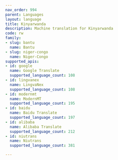 ```yaml
---
nav_order: 994
parent: Languages
layout: language
title: Kinyarwanda
description: Machine translation for Kinyarwanda
code: rw
family:
- slug: bantu
  name: Bantu
- slug: niger-congo
  name: Niger-Congo
supported_apis:
- id: google
  name: Google Translate
  supported_language_count: 108
- id: lingvanex
  name: LingvaNex
  supported_language_count: 108
- id: modernmt
  name: ModernMT
  supported_language_count: 195
- id: baidu
  name: Baidu Translate
  supported_language_count: 197
- id: alibaba
  name: Alibaba Translate
  supported_language_count: 212
- id: niutrans
  name: Niutrans
  supported_language_count: 381

---
```


